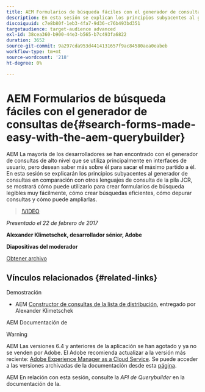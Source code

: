 ```yaml
---
title: AEM Formularios de búsqueda fáciles con el generador de consultas de
description: En esta sesión se explican los principios subyacentes al generador de consultas en comparación con otros lenguajes de consulta de la pila JCR. Muestra cómo se puede utilizar para generar fácilmente formularios de búsqueda legibles, cómo generar búsquedas eficientes, cómo depurar consultas y cómo se puede ampliar.
discoiquuid: c7e8b80f-1eb3-4fa7-9d36-c76b493bd351
targetaudience: target-audience advanced
exl-id: 38cea360-b900-44e3-b565-b7c493fa6822
duration: 3652
source-git-commit: 9a297cda953d4414131657f9ac84580aea0eabeb
workflow-type: tm+mt
source-wordcount: '218'
ht-degree: 0%

---
```


# AEM Formularios de búsqueda fáciles con el generador de consultas de{#search-forms-made-easy-with-the-aem-querybuilder}

AEM La mayoría de los desarrolladores se han encontrado con el generador de consultas de alto nivel que se utiliza principalmente en interfaces de usuario, pero desean saber más sobre él para sacar el máximo partido a él. En esta sesión se explicarán los principios subyacentes al generador de consultas en comparación con otros lenguajes de consulta de la pila JCR, se mostrará cómo puede utilizarlo para crear formularios de búsqueda legibles muy fácilmente, cómo crear búsquedas eficientes, cómo depurar consultas y cómo puede ampliarlas.

>[!VIDEO](https://video.tv.adobe.com/v/19139/?quality=9)

*Presentado el 22 de febrero de 2017*

**Alexander Klimetschek, desarrollador sénior, Adobe**

**Diapositivas del moderador**

[Obtener archivo](assets/aem-gems-querybuilder-2017.pdf)

## Vínculos relacionados {#related-links}

Demostración

* AEM [Constructor de consultas de la lista de distribución](https://www.youtube.com/watch?v=yR9mcp9_MtY&list=PLHMjqSjX2bE7zaDKZ7KD-tuqVXooiKave), entregado por Alexander Klimetschek

AEM Documentación de

>[!WARNING]
>
>AEM Las versiones 6.4 y anteriores de la aplicación se han agotado y ya no se venden por Adobe.  El Adobe recomienda actualizar a la versión más reciente: [Adobe Experience Manager as a Cloud Service](https://experienceleague.adobe.com/docs/experience-manager-cloud-service.html?lang=es).  Se puede acceder a las versiones archivadas de la documentación desde esta [página](https://experienceleague.adobe.com/docs/experience-manager-release-information/aem-release-updates/previous-updates/aem-previous-versions.html?lang=es).
>
>AEM En relación con esta sesión, consulte la *API de Querybuilder* en la documentación de la.

<!--
[Get back to the Overview](https://helpx.adobe.com/es/experience-manager/kt/eseminars/gems/aem-index.html)
-->
